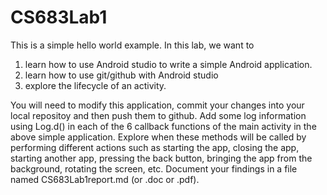# CS683Lab1
This is a simple hello world example. In this lab, we want to 

 1. learn how to use Android studio to write a simple Android application.
 2. learn how to use git/github with Android studio
 3. explore the lifecycle of an activity. 
 
 You will need to modify this application, commit your changes into your local repositoy and then push them to github. 
 Add some log information using Log.d() in each of the 6 callback functions of the main activity in the above simple application.
 Explore when these methods will be called by performing different actions such as starting the app, 
 closing the app, starting another app, pressing the back button, bringing the app from the background, rotating the screen, etc.
 Document your findings in a file named CS683Lab1report.md (or .doc or .pdf).  

